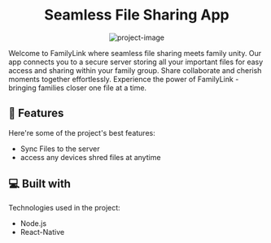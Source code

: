 <h1 align="center" id="title">Seamless File Sharing App</h1>

<p align="center"><img src="https://socialify.git.ci/UrvaSuthar/v-1.2.0/image?description=1&amp;descriptionEditable=Welcome%20to%20FamilyLink%2C%20where%20seamless%20file%20sharing%20meets%20family%20unity.%20Our%20app%20connects%20you%20to%20a%20secure%20server%2C%20storing%20all%20your%20important%20files%20for%20easy%20access%20and%20sharing%20within%20your%20family%20group.%20Share%2C%20collaborate%2C%20and%20cherish%20moments%20together%20effortlessly.%20Experience%20the%20power%20of%20FamilyLink%20-%20bringing%20families%20closer%2C%20one%20file%20at%20a%20time.&amp;font=Inter&amp;name=1&amp;pattern=Plus&amp;theme=Auto" alt="project-image"></p>

<p id="description">Welcome to FamilyLink where seamless file sharing meets family unity. Our app connects you to a secure server storing all your important files for easy access and sharing within your family group. Share collaborate and cherish moments together effortlessly. Experience the power of FamilyLink - bringing families closer one file at a time.</p>

  
  
<h2>🧐 Features</h2>

Here're some of the project's best features:

*   Sync Files to the server
*   access any devices shred files at anytime

  
  
<h2>💻 Built with</h2>

Technologies used in the project:

*   Node.js
*   React-Native
